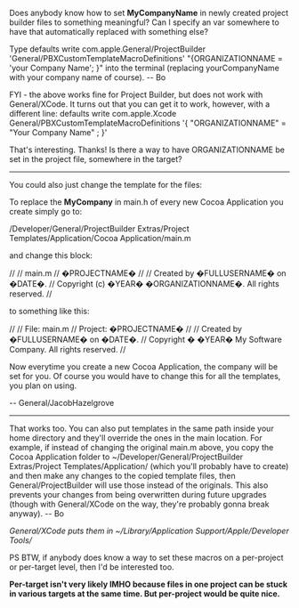 Does anybody know how to set __MyCompanyName__ in newly created project builder files to something meaningful?  Can I specify an var somewhere to have that automatically replaced with something else?

Type     defaults write com.apple.General/ProjectBuilder 'General/PBXCustomTemplateMacroDefinitions' "{ORGANIZATIONNAME = 'your Company Name'; }" into the terminal (replacing yourCompanyName with your company name of course).  -- Bo

FYI - the above works fine for Project Builder, but does not work with General/XCode. It turns out that you can get it to work, however, with a different line:
     defaults write com.apple.Xcode General/PBXCustomTemplateMacroDefinitions '{ "ORGANIZATIONNAME" = "Your Company Name" ; }'

That's interesting.  Thanks!  Is there a way to have ORGANIZATIONNAME be set in the project file, somewhere in the target?

----

You could also just change the template for the files:

To replace the __MyCompany__ in main.h of every new Cocoa Application you create simply go to:

/Developer/General/ProjectBuilder Extras/Project Templates/Application/Cocoa Application/main.m

and change this block:

    
//
//  main.m
//  �PROJECTNAME�
//
//  Created by �FULLUSERNAME� on �DATE�.
//  Copyright (c) �YEAR� �ORGANIZATIONNAME�. All rights reserved.
//

to something like this:

//
//     File: main.m
//  Project: �PROJECTNAME�
//
//  Created by �FULLUSERNAME� on �DATE�.
//  Copyright � �YEAR� My Software Company. All rights reserved.
//


Now everytime you create a new Cocoa Application, the company will be set for you. Of course you would have to change this for all the templates, you plan on using.

-- General/JacobHazelgrove

----

That works too.  You can also put templates in the same path inside your home directory and they'll override the ones in the main location.  For example, if instead of changing the original main.m above, you copy the Cocoa Application folder to ~/Developer/General/ProjectBuilder Extras/Project Templates/Application/ (which you'll probably have to create) and then make any changes to the copied template files, then General/ProjectBuilder will use those instead of the originals.  This also prevents your changes from being overwritten during future upgrades (though with General/XCode on the way, they're probably gonna break anyway).  -- Bo

*General/XCode puts them in ~/Library/Application Support/Apple/Developer Tools/*

PS  BTW, if anybody does know a way to set these macros on a per-project or per-target level, then I'd be interested too.

**Per-target isn't very likely IMHO because files in one project can be stuck in various targets at the same time. But per-project would be quite nice.**
